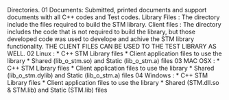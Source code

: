 Directories.
    01 Documents:
        Submitted, printed documents and support documents with all C++ codes and Test codes.
		Library Files : The directory include the files required to build the STM library. 
		Client files  : The directory includes the code that is not required to build the library, but those developed code was used
						to develope and achive the STM library functionality.
						THE CLIENT FILES CAN BE USED TO THE TEST LIBRARY AS WELL.
    02 Linux :
        * C++ STM Library files
        * Client application files to use the library
        * Shared (lib_o_stm.so) and Static (lib_o_stm.a) files
    03 MAC OSX :
        * C++ STM Library files
        * Client application files to use the library
        * Shared (lib_o_stm.dylib) and Static (lib_o_stm.a) files
    04 Windows :
        * C++ STM Library files
        * Client application files to use the library
        * Shared (STM.dll.so & STM.lib) and Static (STM.lib) files



